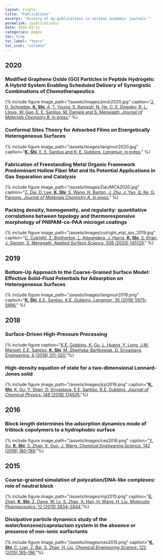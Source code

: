 ```yaml
---
layout: single
title: "Publications"
excerpt: "History of my publications in various academic journals."
permalink: /publications/
date: 2020-03-11
categories: pages
toc: true
toc_label: "Years"
toc_icon: "columns"
---
```

## 2020
### Modified Graphene Oxide (GO) Particles in Peptide Hydrogels: A Hybrid System Enabling Scheduled Delivery of Synergistic Combinations of Chemotherapeutics
{% include figure image_path="/assets/images/jmcb2020.jpg" caption="[J. D. Schneible, **K. Shi**, A. T. Young, S. Ramesh, N. He, C. E. Dowdey, R. L. Lilova, W. Gao, E. E. Santiso, M. Daniele and S. Menegatti, *Journal of Materials Chemistry B*. in press.](https://pubs.rsc.org/en/content/articlehtml/2020/tb/d0tb00064g)" %}

### Conformal Sites Theory for Adsorbed Films on Energetically Heterogeneous Surfaces
{% include figure image_path="/assets/images/langmuir2020.jpg" caption="[**K. Shi**, E. E. Santiso and K. E. Gubbins, *Langmuir*. in press.](https://pubs.acs.org/doi/abs/10.1021/acs.langmuir.9b03633)" %}

### Fabrication of Freestanding Metal Organic Framework Predominant Hollow Fiber Mat and Its Potential Applications in Gas Separation and Catalysis
{% include figure image_path="/assets/images/DaiJMCA2020.jpg" caption="[Z. Dai, D. Lee, **K. Shi**, S. Wang, H. Barton, J. Zhu, J. Yan, Q. Ke, G. Parsons, *Journal of Materials Chemistry A*. in press.](https://pubs.rsc.org/en/content/articlehtml/2020/ta/c9ta11701f)" %}

### Packing density, homogeneity, and regularity: quantitative correlations between topology and thermoresponsive morphology of PNIPAM-co-PAA microgel coatings
{% include figure image_path="/assets/images/cutright_etal_ass_2019.jpg" caption="[C. Cutright, Z. Brotherton, L. Alexandera, J. Harris, **K. Shi**, S. Khan, J. Genzer, S. Menegatti, *Applied Surface Science*. 508 (2020) 145129.](https://www.sciencedirect.com/science/article/abs/pii/S0169433219339467)" %}

## 2019
### Bottom-Up Approach to the Coarse-Grained Surface Model: Effective Solid–Fluid Potentials for Adsorption on Heterogeneous Surfaces
{% include figure image_path="/assets/images/langmuir2019.png" caption="[**K. Shi**, E.E. Santiso, K.E. Gubbins, *Langmuir*. 35 (2019) 5975–5986.](https://pubs.acs.org/doi/10.1021/acs.langmuir.9b00440)" %}

## 2018
### Surface-Driven High-Pressure Processing
{% include figure caption="[K.E. Gubbins, K. Gu, L. Huang, Y. Long, J.M. Mansell, E.E. Santiso, **K. Shi**, M. Śliwińska-Bartkowiak, D. Srivastava, *Engineering*. 4 (2018) 311–320.](https://www.sciencedirect.com/science/article/pii/S2095809917308354)"%}

### High-density equation of state for a two-dimensional Lennard-Jones solid
{% include figure image_path="/assets/images/jcp2018.png" caption="[**K. Shi**, K. Gu, Y. Shen, D. Srivastava, E.E. Santiso, K.E. Gubbins, *Journal of Chemical Physics*. 148 (2018) 174505.](https://aip.scitation.org/doi/abs/10.1063/1.5029488)"%}

## 2016
### Block length determines the adsorption dynamics mode of triblock copolymers to a hydrophobic surface
{% include figure image_path="/assets/images/ces2016.png" caption="[Y. Xu, **K. Shi**, S. Zhao, X. Guo, J. Wang, *Chemical Engineering Science*. 142 (2016) 180–189.](https://www.sciencedirect.com/science/article/pii/S0009250915007708)"%}

## 2015
### Coarse-grained simulation of polycation/DNA-like complexes: role of neutral block
{% include figure image_path="/assets/images/mp2015.png" caption="[B. Zhan, **K. Shi**, Z. Dong, W. Lv, S. Zhao, X. Han, H. Wang, H. Liu, *Molecular Pharmaceutics*. 12 (2015) 2834–2844.](https://pubs.acs.org/doi/abs/10.1021/mp500861c)"%}

### Dissipative particle dynamics study of the water/benzene/caprolactam system in the absence or presence of non-ionic surfactants
{% include figure image_path="/assets/images/ces2015.png" caption="[**K. Shi**, C. Lian, Z. Bai, S. Zhao, H. Liu, *Chemical Engineering Science*. 122 (2015) 185–196.](https://www.sciencedirect.com/science/article/pii/S000925091400534X)"%}

